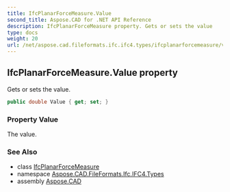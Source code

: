 ```yaml
---
title: IfcPlanarForceMeasure.Value
second_title: Aspose.CAD for .NET API Reference
description: IfcPlanarForceMeasure property. Gets or sets the value
type: docs
weight: 20
url: /net/aspose.cad.fileformats.ifc.ifc4.types/ifcplanarforcemeasure/value/
---
```

## IfcPlanarForceMeasure.Value property

Gets or sets the value.

```csharp
public double Value { get; set; }
```

### Property Value

The value.

### See Also

* class [IfcPlanarForceMeasure](../)
* namespace [Aspose.CAD.FileFormats.Ifc.IFC4.Types](../../ifcplanarforcemeasure/)
* assembly [Aspose.CAD](../../../)


